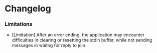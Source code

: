 # Changelog

### Limitations

- [Limitation] After an error ending, the application may encounter difficulties in clearing or resetting the stdin buffer, while not sending messages in waitng for reply to join.
